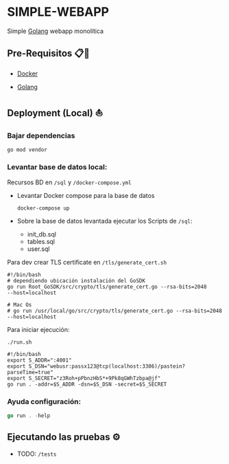 # SIMPLE-WEBAPP
Simple [Golang](https://golang.org/) webapp monolítica

## Pre-Requisitos 📋🔧

- [Docker](https://www.docker.com)

- [Golang](https://golang.org/) 

##  **Deployment (Local)** ⛵

### Bajar dependencias 

```golang
go mod vendor
```

### Levantar base de datos local:

Recursos BD en `/sql` y `/docker-compose.yml`

- Levantar Docker compose para la base de datos 
    ```docker
    docker-compose up
    ```

- Sobre la base de datos levantada ejecutar los Scripts de `/sql`:
    - init_db.sql
    - tables.sql
    - user.sql


Para dev crear TLS certificate en `/tls/generate_cert.sh`

```shell
#!/bin/bash
# dependiendo ubicación instalación del GoSDK
go run Root_GoSDK/src/crypto/tls/generate_cert.go --rsa-bits=2048 
--host=localhost

# Mac Os
# go run /usr/local/go/src/crypto/tls/generate_cert.go --rsa-bits=2048 --host=localhost
```

Para iniciar ejecución: 
```shell
./run.sh
```

```shell
#!/bin/bash
export S_ADDR=":4001"
export S_DSN="webusr:passx123@tcp(localhost:3306)/pastein?parseTime=true"
export S_SECRET="z3Roh+pPbnzHbS*+9Pk8qGWhTzbpa@jf"
go run . -addr=$S_ADDR -dsn=$S_DSN -secret=$S_SECRET
```

### Ayuda configuración:

 ```go
go run . -help
```

## Ejecutando las pruebas ⚙️

- TODO: `/tests`